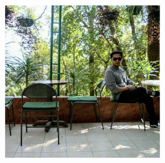 ![alt text](https://github.com/Noobaseem/Node_development/blob/master/simple-todos-angular/img.jpg)
